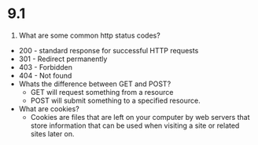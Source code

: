 # 9.1
1. What are some common http status codes?
  * 200 - standard response for successful HTTP requests
  * 301 - Redirect permanently
  * 403 - Forbidden
  * 404 - Not found
* Whats the difference between GET and POST?
  * GET will request something from a resource
  * POST will submit something to a specified resource.
* What are cookies?
  * Cookies are files that are left on your computer by web servers that store information that can be used when visiting a site or related sites later on.
